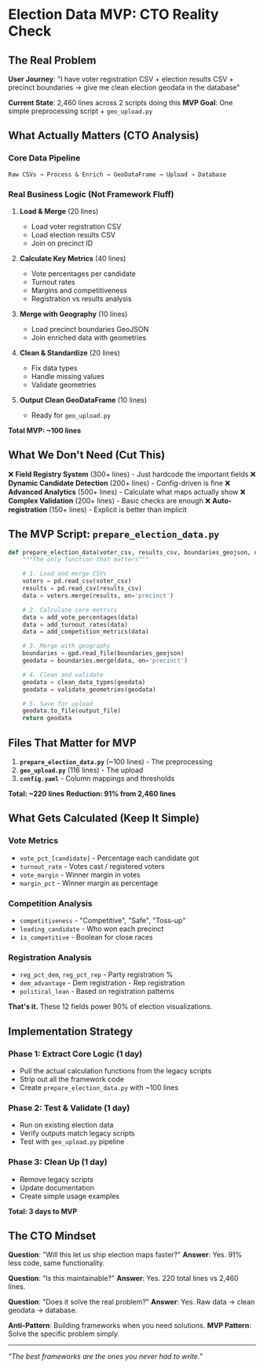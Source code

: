 # Election Data MVP: CTO Reality Check

## The Real Problem

**User Journey**: "I have voter registration CSV + election results CSV + precinct boundaries → give me clean election geodata in the database"

**Current State**: 2,460 lines across 2 scripts doing this
**MVP Goal**: One simple preprocessing script + `geo_upload.py`

## What Actually Matters (CTO Analysis)

### Core Data Pipeline
```
Raw CSVs → Process & Enrich → GeoDataFrame → Upload → Database
```

### Real Business Logic (Not Framework Fluff)

1. **Load & Merge** (20 lines)
   - Load voter registration CSV
   - Load election results CSV
   - Join on precinct ID

2. **Calculate Key Metrics** (40 lines)
   - Vote percentages per candidate
   - Turnout rates
   - Margins and competitiveness
   - Registration vs results analysis

3. **Merge with Geography** (10 lines)
   - Load precinct boundaries GeoJSON
   - Join enriched data with geometries

4. **Clean & Standardize** (20 lines)
   - Fix data types
   - Handle missing values
   - Validate geometries

5. **Output Clean GeoDataFrame** (10 lines)
   - Ready for `geo_upload.py`

**Total MVP: ~100 lines**

## What We Don't Need (Cut This)

❌ **Field Registry System** (300+ lines) - Just hardcode the important fields
❌ **Dynamic Candidate Detection** (200+ lines) - Config-driven is fine
❌ **Advanced Analytics** (500+ lines) - Calculate what maps actually show
❌ **Complex Validation** (200+ lines) - Basic checks are enough
❌ **Auto-registration** (150+ lines) - Explicit is better than implicit

## The MVP Script: `prepare_election_data.py`

```python
def prepare_election_data(voter_csv, results_csv, boundaries_geojson, output_file):
    """The only function that matters"""

    # 1. Load and merge CSVs
    voters = pd.read_csv(voter_csv)
    results = pd.read_csv(results_csv)
    data = voters.merge(results, on='precinct')

    # 2. Calculate core metrics
    data = add_vote_percentages(data)
    data = add_turnout_rates(data)
    data = add_competition_metrics(data)

    # 3. Merge with geography
    boundaries = gpd.read_file(boundaries_geojson)
    geodata = boundaries.merge(data, on='precinct')

    # 4. Clean and validate
    geodata = clean_data_types(geodata)
    geodata = validate_geometries(geodata)

    # 5. Save for upload
    geodata.to_file(output_file)
    return geodata
```

## Files That Matter for MVP

1. **`prepare_election_data.py`** (~100 lines) - The preprocessing
2. **`geo_upload.py`** (116 lines) - The upload
3. **`config.yaml`** - Column mappings and thresholds

**Total: ~220 lines**
**Reduction: 91% from 2,460 lines**

## What Gets Calculated (Keep It Simple)

### Vote Metrics
- `vote_pct_[candidate]` - Percentage each candidate got
- `turnout_rate` - Votes cast / registered voters
- `vote_margin` - Winner margin in votes
- `margin_pct` - Winner margin as percentage

### Competition Analysis
- `competitiveness` - "Competitive", "Safe", "Toss-up"
- `leading_candidate` - Who won each precinct
- `is_competitive` - Boolean for close races

### Registration Analysis
- `reg_pct_dem`, `reg_pct_rep` - Party registration %
- `dem_advantage` - Dem registration - Rep registration
- `political_lean` - Based on registration patterns

**That's it.** These 12 fields power 90% of election visualizations.

## Implementation Strategy

### Phase 1: Extract Core Logic (1 day)
- Pull the actual calculation functions from the legacy scripts
- Strip out all the framework code
- Create `prepare_election_data.py` with ~100 lines

### Phase 2: Test & Validate (1 day)
- Run on existing election data
- Verify outputs match legacy scripts
- Test with `geo_upload.py` pipeline

### Phase 3: Clean Up (1 day)
- Remove legacy scripts
- Update documentation
- Create simple usage examples

**Total: 3 days to MVP**

## The CTO Mindset

**Question**: "Will this let us ship election maps faster?"
**Answer**: Yes. 91% less code, same functionality.

**Question**: "Is this maintainable?"
**Answer**: Yes. 220 total lines vs 2,460 lines.

**Question**: "Does it solve the real problem?"
**Answer**: Yes. Raw data → clean geodata → database.

**Anti-Pattern**: Building frameworks when you need solutions.
**MVP Pattern**: Solve the specific problem simply.

---

*"The best frameworks are the ones you never had to write."*
